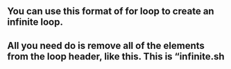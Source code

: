 ## You can use this format of for loop to create an infinite loop. 
## All you need do is remove all of the elements from the loop header, like this. This is “infinite.sh

